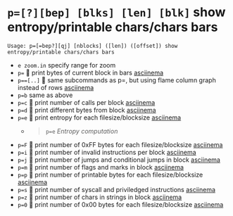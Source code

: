 <!-- TITLE: p= -->

#  `p=[?][bep] [blks] [len] [blk]` show entropy/printable chars/chars bars


```
Usage: p=[=bep?][qj] [nblocks] ([len]) ([offset]) show entropy/printable chars/chars bars
```


- `e zoom.in`  specify range for zoom
- `p=` 🚀 print bytes of current block in bars [asciinema](https://asciinema.org/a/CEYLf91ddfojcRGFN2yE5b8R8)
- `p==[..]` 🚀 same subcommands as p=, but using flame column graph instead of rows [asciinema](https://asciinema.org/a/tJuwNaafEYTbOZYT23ACWS6wR)
- `p=b` same as above
- `p=c` 🚀 print number of calls per block [asciinema](https://asciinema.org/a/tAzt1FyDyxaq9TlumjtTkJWWU)
- `p=d` 🚀 print different bytes from block [asciinema](https://asciinema.org/a/3vYU6pArHQEx6voq4FlJ9cvYQ)
- `p=e` 🚀 print entropy for each filesize/blocksize [asciinema](https://asciinema.org/a/Ipo7mpG9KvoeEpTOTV0hdjJ8v)
  - > `p=e` _Entropy computation_
- `p=F` 🚀 print number of 0xFF bytes for each filesize/blocksize [asciinema](https://asciinema.org/a/9r073JtRiKJe34R6myRBfbpqr)
- `p=i` 🚀 print number of invalid instructions per block [asciinema](https://asciinema.org/a/43N3DxTuCCLc81stfFhb68zKt)
- `p=j` 🚀 print number of jumps and conditional jumps in block [asciinema](https://asciinema.org/a/EXNFrJ1Zm6aS8wbgqS9SDK95k)
- `p=m` 🚀 print number of flags and marks in block [asciinema](https://asciinema.org/a/jwMhce3gH3GZsVRZYjKk8nU63)
- `p=p` 🚀 print number of printable bytes for each filesize/blocksize [asciinema](https://asciinema.org/a/0MLMZsf3PH1p859NDOHWJawCY)
- `p=s` 🚀 print number of syscall and priviledged instructions [asciinema](https://asciinema.org/a/4im9skg2X6vtuVX2KMdXY5rBe)
- `p=z` 🚀 print number of chars in strings in block [asciinema](https://asciinema.org/a/FVPFAe281MrZ6tZSJkaO2E9ia)
- `p=0` 🚀 print number of 0x00 bytes for each filesize/blocksize [asciinema](https://asciinema.org/a/P3Jg5TFb5rQWexShpouiJffo9)

<p hidden>p= p== p=b p=c p=d p=e p=F p=i p=j p=m p=p p=s p=z p=0</p>